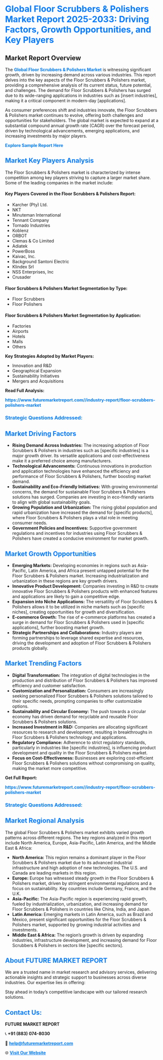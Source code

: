 <h1 style="color: #007BFF;">Global Floor Scrubbers & Polishers Market Report 2025-2033: Driving Factors, Growth Opportunities, and Key Players</h1>

<section id="overview">
<h2>Market Report Overview</h2>
<p>The <a href="https://www.futuremarketreport.com//industry-report/floor-scrubbers-polishers-market" style="color: #007BFF; text-decoration: none;"><strong>Global Floor Scrubbers & Polishers Market</strong></a> is witnessing significant growth, driven by increasing demand across various industries. This report delves into the key aspects of the Floor Scrubbers & Polishers market, providing a comprehensive analysis of its current status, future potential, and challenges. The demand for Floor Scrubbers & Polishers has surged due to its wide-ranging applications in industries such as [insert industries], making it a critical component in modern-day [applications].</p>
<p>As consumer preferences shift and industries innovate, the Floor Scrubbers & Polishers market continues to evolve, offering both challenges and opportunities for stakeholders. The global market is expected to expand at a substantial compound annual growth rate (CAGR) over the forecast period, driven by technological advancements, emerging applications, and increasing investments by major players.</p>
</section>

<section id="overview">
<p><a href="https://www.futuremarketreport.com//request-sample/reportId=58787" style="color: #007BFF; text-decoration: none;"><strong>Explore Sample Report Here</strong></a></p>
</section>

<section id="key-players">
<h2 style="color: #007BFF;">Market Key Players Analysis</h2>
<p>The Floor Scrubbers & Polishers market is characterized by intense competition among key players striving to capture a larger market share. Some of the leading companies in the market include:</p>
<h4>Key Players Covered in the Floor Scrubbers & Polishers Report:</h4>
<ul><li>Karcher (Pty) Ltd.</li><li>NKT</li><li>Minuteman International</li><li>Tennant Company</li><li>Tornado Industries</li><li>Koblenz</li><li>ORBOT</li><li>Clemas &amp; Co Limited</li><li>Adiatek</li><li>PowerBoss</li><li>Kaivac, Inc.</li><li>Background Santoni Electric</li><li>Klindex Srl</li><li>NSS Enterprises, Inc</li><li>Crusader</li></ul>
<h4>Floor Scrubbers & Polishers Market Segmentation by Type:</h4>
<ul><li>Floor Scrubbers</li><li>Floor Polishers</li></ul>

<h4>Floor Scrubbers & Polishers Market Segmentation by Application:</h4>
<ul><li>Factories</li><li>Airports</li><li>Hotels</li><li>Malls</li><li>Others</li></ul>
<p><strong>Key Strategies Adopted by Market Players:</strong></p>
<ul>
<li>Innovation and R&D</li>
<li>Geographical Expansion</li>
<li>Sustainability Initiatives</li>
<li>Mergers and Acquisitions</li>
</ul>
</section>

<section>
<p><strong>Read Full Analysis: </strong></p><a href="https://www.futuremarketreport.com//industry-report/floor-scrubbers-polishers-market" style="color: #007BFF; text-decoration: none;"><strong>https://www.futuremarketreport.com//industry-report/floor-scrubbers-polishers-market</strong></a>
<h3 style="color: #007BFF;">Strategic Questions Addressed:</h3>
</section>

<section id="driving-factors">
<h2 style="color: #007BFF;">Market Driving Factors</h2>
<ul>
<li><strong>Rising Demand Across Industries:</strong> The increasing adoption of Floor Scrubbers & Polishers in industries such as [specific industries] is a major growth driver. Its versatile applications and cost-effectiveness make it a preferred choice among manufacturers.</li>
<li><strong>Technological Advancements:</strong> Continuous innovations in production and application technologies have enhanced the efficiency and performance of Floor Scrubbers & Polishers, further boosting market demand.</li>
<li><strong>Sustainability and Eco-Friendly Initiatives:</strong> With growing environmental concerns, the demand for sustainable Floor Scrubbers & Polishers solutions has surged. Companies are investing in eco-friendly variants to align with global sustainability goals.</li>
<li><strong>Growing Population and Urbanization:</strong> The rising global population and rapid urbanization have increased the demand for [specific products], where Floor Scrubbers & Polishers plays a vital role in meeting consumer needs.</li>
<li><strong>Government Policies and Incentives:</strong> Supportive government regulations and incentives for industries using Floor Scrubbers & Polishers have created a conducive environment for market growth.</li>
</ul>
</section>

<section id="growth-opportunities">
<h2 style="color: #007BFF;">Market Growth Opportunities</h2>
<ul>
<li><strong>Emerging Markets:</strong> Developing economies in regions such as Asia-Pacific, Latin America, and Africa present untapped potential for the Floor Scrubbers & Polishers market. Increasing industrialization and urbanization in these regions are key growth drivers.</li>
<li><strong>Innovative Product Development:</strong> Companies investing in R&D to create innovative Floor Scrubbers & Polishers products with enhanced features and applications are likely to gain a competitive edge.</li>
<li><strong>Expansion into Niche Applications:</strong> The versatility of Floor Scrubbers & Polishers allows it to be utilized in niche markets such as [specific niches], creating opportunities for growth and diversification.</li>
<li><strong>E-commerce Growth:</strong> The rise of e-commerce platforms has created a surge in demand for Floor Scrubbers & Polishers used in [specific applications], further boosting market growth.</li>
<li><strong>Strategic Partnerships and Collaborations:</strong> Industry players are forming partnerships to leverage shared expertise and resources, driving the development and adoption of Floor Scrubbers & Polishers products globally.</li>
</ul>
</section>

<section id="trending-factors">
<h2 style="color: #007BFF;">Market Trending Factors</h2>
<ul>
<li><strong>Digital Transformation:</strong> The integration of digital technologies in the production and distribution of Floor Scrubbers & Polishers has improved efficiency and customer satisfaction.</li>
<li><strong>Customization and Personalization:</strong> Consumers are increasingly seeking personalized Floor Scrubbers & Polishers solutions tailored to their specific needs, prompting companies to offer customizable options.</li>
<li><strong>Sustainability and Circular Economy:</strong> The push towards a circular economy has driven demand for recyclable and reusable Floor Scrubbers & Polishers solutions.</li>
<li><strong>Increased Investment in R&D:</strong> Companies are allocating significant resources to research and development, resulting in breakthroughs in Floor Scrubbers & Polishers technology and applications.</li>
<li><strong>Regulatory Compliance:</strong> Adherence to strict regulatory standards, particularly in industries like [specific industries], is influencing product development and quality in the Floor Scrubbers & Polishers market.</li>
<li><strong>Focus on Cost-Effectiveness:</strong> Businesses are exploring cost-efficient Floor Scrubbers & Polishers solutions without compromising on quality, making the market more competitive.</li>
</ul>
</section>

<section>
<p><strong>Get Full Report: </strong></p><a href="https://www.futuremarketreport.com//industry-report/floor-scrubbers-polishers-market" style="color: #007BFF; text-decoration: none;"><strong>https://www.futuremarketreport.com//industry-report/floor-scrubbers-polishers-market</strong></a>
<h3 style="color: #007BFF;">Strategic Questions Addressed:</h3>
</section>


<section id="regional-analysis">
<h2 style="color: #007BFF;">Market Regional Analysis</h2>
<p>The global Floor Scrubbers & Polishers market exhibits varied growth patterns across different regions. The key regions analyzed in this report include North America, Europe, Asia-Pacific, Latin America, and the Middle East & Africa:</p>
<ul>
<li><strong>North America:</strong> This region remains a dominant player in the Floor Scrubbers & Polishers market due to its advanced industrial infrastructure and high adoption of new technologies. The U.S. and Canada are leading markets in this region.</li>
<li><strong>Europe:</strong> Europe has witnessed steady growth in the Floor Scrubbers & Polishers market, driven by stringent environmental regulations and a focus on sustainability. Key countries include Germany, France, and the U.K.</li>
<li><strong>Asia-Pacific:</strong> The Asia-Pacific region is experiencing rapid growth, fueled by industrialization, urbanization, and increasing demand for Floor Scrubbers & Polishers in countries like China, India, and Japan.</li>
<li><strong>Latin America:</strong> Emerging markets in Latin America, such as Brazil and Mexico, present significant opportunities for the Floor Scrubbers & Polishers market, supported by growing industrial activities and investments.</li>
<li><strong>Middle East & Africa:</strong> The region’s growth is driven by expanding industries, infrastructure development, and increasing demand for Floor Scrubbers & Polishers in sectors like [specific sectors].</li>
</ul>
</section>

<footer>
<h2 style="color: #007BFF;">About FUTURE MARKET REPORT</h2>
<p>We are a trusted name in market research and advisory services, delivering actionable insights and strategic support to businesses across diverse industries. Our expertise lies in offering:</p>

<p>Stay ahead in today’s competitive landscape with our tailored research solutions.</p>

<h2 style="color: #007BFF;">Contact Us:</h2>
<p><strong>FUTURE MARKET REPORT</strong></p>
<p>📞 <strong>+91 (883) 074-8030</strong></p>
<p>📧 <strong><a href="mailto:help@futuremarketreport.com" style="color: #007BFF;">help@futuremarketreport.com</a></strong></p>
<p>🌐 <strong><a href="https://www.futuremarketreport.com/" style="color: #007BFF;">Visit Our Website</a></strong></p>
</footer>